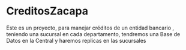 # CreditosZacapa
Este es un proyecto, para manejar créditos de un entidad bancario , teniendo una sucursal en cada departamento, tendremos una Base de Datos en la Central y haremos replicas en las sucursales
